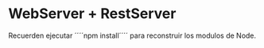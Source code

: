 # WebServer + RestServer

Recuerden ejecutar ´´´´npm install´´´´ para reconstruir los modulos de Node.
